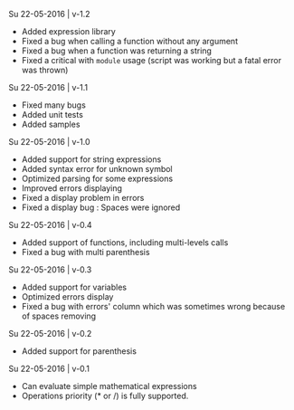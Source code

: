 Su 22-05-2016 | v-1.2
- Added expression library
- Fixed a bug when calling a function without any argument
- Fixed a bug when a function was returning a string
- Fixed a critical with `module` usage (script was working but a fatal error was thrown)

Su 22-05-2016 | v-1.1
- Fixed many bugs
- Added unit tests
- Added samples

Su 22-05-2016 | v-1.0
- Added support for string expressions
- Added syntax error for unknown symbol
- Optimized parsing for some expressions
- Improved errors displaying
- Fixed a display problem in errors
- Fixed a display bug : Spaces were ignored

Su 22-05-2016 | v-0.4
- Added support of functions, including multi-levels calls
- Fixed a bug with multi parenthesis

Su 22-05-2016 | v-0.3
- Added support for variables
- Optimized errors display
- Fixed a bug with errors' column which was sometimes wrong because of spaces removing

Su 22-05-2016 | v-0.2
- Added support for parenthesis

Su 22-05-2016 | v-0.1
- Can evaluate simple mathematical expressions
- Operations priority (* or /) is fully supported.
